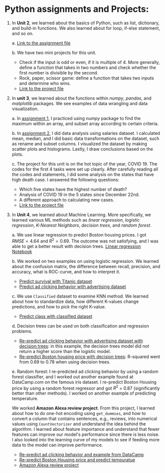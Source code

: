 # Python assignments and Projects:

1. In **Unit 2**, we learned about the basics of Python, such as list, dictionary, and build-in functions. We also learned about for loop, if-else statement, and so on. 

   a. [Link to the assignment file](https://github.com/XiaonaZhou/data_analytics_2/blob/main/Python/Unit_2/Unit_2_lesson_2%263%264%265%266.ipynb)
   
   b. We have two mini projects for this unit.
      - Check if the input is odd or even, if it is multiple of 4. More generally, define a function that takes in two numbers and check whether the first number is divisible by the second. 
      - Rock, paper, scissor game: define a function that takes two inputs and determine who wins. 
      - [Link to the project file](https://github.com/XiaonaZhou/data_analytics_2/blob/main/Python/Unit_2/Python_Project_Odd_or_Even_and__Rock_Paper_Scissors.ipynb)
      
2. In **unit 3**, we learned about the functions within *numpy*, *pandas*, and *matplotlib* packages. We see examples of data wrangling and data visualization. 
   
   a. In [assignment 1](https://github.com/XiaonaZhou/data_analytics_2/blob/main/Python/Unit_3/Unit3_NumPy_Assignment_1.ipynb), I practiced using *numpy* package to find the maximum within an array, and subset array according to certain criteria. 
   
   b. In [assignment 2](https://github.com/XiaonaZhou/data_analytics_2/blob/main/Python/Unit_3/Unit3_Python_Advanced_Pandas_DataWrangling_Assignment.ipynb), I did data analysis using salaries dataset. I calculated mean, median, and I did basic data transformations on the dataset, such as rename and subset columns. I visualized the dataset by making scatter plots and histograms. Lastly, I draw conclusions based on the plots. 
   
   c. The project for this unit is on the hot topic of the year, COVID 19. The codes for the first 4 tasks were set up clearly. After carefully reading all the codes and statements, I did some analysis on the states that have high death case. I answered the following questions:
   
      - Which five states have the highest number of death?
      - Analysis of COVID 19 in the 5 states since December 22nd. 
      - A different approach to calculating new cases. 
      - [Link to the project file](https://github.com/XiaonaZhou/data_analytics_2/blob/main/Python/Unit_3/COVID19_DATA_ANALYSIS.ipynb)
3. In **Unit 4**, we learned about Machine Learning. More specifically, we learned various ML methods such as *linear regression*, *logistic regression*, *K-Nearest Neighbors*, *decision trees*, and *random forest*. 

   a. We use linear regression to predict Boston housing prices. I got $RMSE=4.64$ and $R^2=0.69$. The outcome was not satisfying, and I was able to get a better result with decision trees. [Linear regression Notebook](https://github.com/XiaonaZhou/data_analytics_2/blob/main/Python/Unit_4/Linear_Regression_Boston_Housing_Guided_Project.ipynb)
   
   b. We worked on two examples on using logistic regression. We learned about the confusion matrix, the difference between recall, precision, and accuracy, what is ROC-curve, and how to interpret it.    
   
      - [Predict survival with Titanic dataset](https://github.com/XiaonaZhou/data_analytics_2/blob/main/Python/Unit_4/Logistic_Regression_Titanic_Class_Notes.ipynb)
      - [Predict ad clicking behavior with advertising dataset](https://github.com/XiaonaZhou/data_analytics_2/blob/main/Python/Unit_4/Logistic_regression_predict_ad_click.ipynb)
      
   c. We use `Classified` dataset to examine KNN method. We learned about how to standardize data, how different K-values change predictions, and how to pick the right K-value.
      - [Predict class with classified dataset](https://github.com/XiaonaZhou/data_analytics_2/blob/main/Python/Unit_4/KNN_with_Classified_dataset.ipynb)
      
   d. Decision trees can be used on both classification and regression problems. 
      - [Re-predict ad clicking behavior with advertising dataset with decision trees](https://github.com/XiaonaZhou/data_analytics_2/blob/main/Python/Unit_4/Decision_Tree_Classification.ipynb): in this example, the decision trees model did not return a higher score than the logistic model.
      - [Re-predict Boston housing price with decision trees](https://github.com/XiaonaZhou/data_analytics_2/blob/main/Python/Unit_4/Decision_Tree_Regression.ipynb): R-squared went from 0.69 to 0.78 when using decision trees. 
      
   e. Random forest: I re-predicted ad clicking behavior by using a random forest classifier, and I worked out another example found at DataCamp.com on the famous iris dataset. I re-predict Boston Housing price by using a random forest regressor and got $R^2$ = 0.87 (significantly better than other methods). I worked on another example of predicting temperature. 
   
   We worked **Amazon Alexa review project**. From this project, I learned about how to do one-hot encoding using `get_dummies`, and how to convert a column that contains sentences, e.g., reviews,  into numerical values using `CountVectorizer` and understand the idea behind the algorithm. I learned about feature importance and understand that fewer features can improve our model's performance since there is less noise. I also looked into the learning curve of my models to see if feeding more data to the model can improve performance. 
      - [Re-predict ad clicking behavior and example from DataCamp](https://github.com/XiaonaZhou/data_analytics_2/blob/main/Python/Unit_4/Random_forest_classification.ipynb)
      - [Re-predict Boston Housing price and predict tempuratue](https://github.com/XiaonaZhou/data_analytics_2/blob/main/Python/Unit_4/Random_forest_regression.ipynb)
      - [Amazon Alexa review project](https://github.com/XiaonaZhou/data_analytics_2/blob/main/Python/Unit_4/Amazon_Alexa_Review_RandomForest_Classifications_Guided_Project.ipynb)
